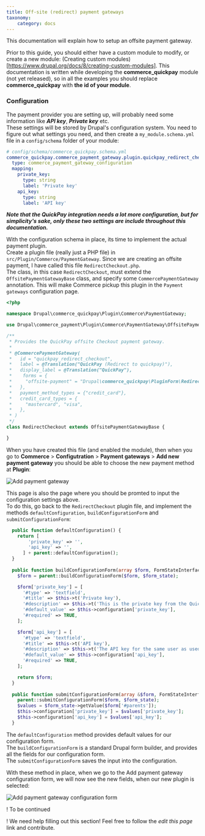```yaml
---
title: Off-site (redirect) payment gateways
taxonomy:
    category: docs
---
```


This documentation will explain how to setup an offsite payment gateway.

Prior to this guide, you should either have a custom module to modify, or create a new module: (Creating custom modules)[https://www.drupal.org/docs/8/creating-custom-modules]. This documentation is written while developing the __commerce_quickpay__ module (not yet released), so in all the examples you should replace __commerce_quickpay__ with __the id of your module__.


### Configuration
The payment provider you are setting up, will probably need some information like ___API key___, ___Private key___ etc.  
These settings will be stored by Drupal's configuration system. You need to figure out what settings you need, and then create a `my_module.schema.yml` file in a `config/schema` folder of your module:

```yml
# config/schema/commerce_quickpay.schema.yml
commerce_quickpay.commerce_payment_gateway.plugin.quickpay_redirect_checkout:
  type: commerce_payment_gateway_configuration
  mapping:
    private_key:
      type: string
      label: 'Private key'
    api_key:
      type: string
      label: 'API key'

```
___Note that the QuickPay integration needs a lot more configuration, but for simplicity's sake, only these two settings are include throughout this documentation.___

With the configuration schema in place, its time to implement the actual payment plugin.  
Create a plugin file (really just a PHP file) in `src/Plugin/Commerce/PaymentGateway`. Since we are creating an offsite payment, I have called this file `RedirectCheckout.php`.  
The class, in this case `RedirectCheckout`, must extend the `OffsitePaymentGatewayBase` class, and specify some `CommercePaymentGateway` annotation. This will make Commerce pickup this plugin in the `Payment gateways` configuration page.

```php
<?php

namespace Drupal\commerce_quickpay\Plugin\Commerce\PaymentGateway;

use Drupal\commerce_payment\Plugin\Commerce\PaymentGateway\OffsitePaymentGatewayBase;

/**
 * Provides the QuickPay offsite Checkout payment gateway.
 *
 * @CommercePaymentGateway(
 *   id = "quickpay_redirect_checkout",
 *   label = @Translation("QuickPay (Redirect to quickpay)"),
 *   display_label = @Translation("QuickPay"),
 *    forms = {
 *     "offsite-payment" = "Drupal\commerce_quickpay\PluginForm\RedirectCheckoutForm",
 *   },
 *   payment_method_types = {"credit_card"},
 *   credit_card_types = {
 *     "mastercard", "visa",
 *   },
 * )
 */
class RedirectCheckout extends OffsitePaymentGatewayBase {

}
```

When you have created this file (and enabled the module), then when you go to __Commerce__ > __Configutration__ > __Payment gateways__ > __Add new payment gateway__ you should be able to choose the new payment method at __Plugin__:

![Add payment gateway](https://imgur.com/BrUOUko)

This page is also the page where you should be promted to input the configuration settings above.  
To do this, go back to the `RedirectCheckout` plugin file, and implement the methods `defaultConfiguration`, `buildConfigurationForm` and `submitConfigurationForm`:

```php
  public function defaultConfiguration() {
    return [
        'private_key' => '',
        'api_key' => '',
      ] + parent::defaultConfiguration();
  }
  
  public function buildConfigurationForm(array $form, FormStateInterface $form_state) {
    $form = parent::buildConfigurationForm($form, $form_state);

    $form['private_key'] = [
      '#type' => 'textfield',
      '#title' => $this->t('Private key'),
      '#description' => $this->t('This is the private key from the Quickpay manager.'),
      '#default_value' => $this->configuration['private_key'],
      '#required' => TRUE,
    ];

    $form['api_key'] = [
      '#type' => 'textfield',
      '#title' => $this->t('API key'),
      '#description' => $this->t('The API key for the same user as used in Agreement ID.'),
      '#default_value' => $this->configuration['api_key'],
      '#required' => TRUE,
    ];

    return $form;
  }
  
  public function submitConfigurationForm(array &$form, FormStateInterface $form_state) {
    parent::submitConfigurationForm($form, $form_state);
    $values = $form_state->getValue($form['#parents']);
    $this->configuration['private_key'] = $values['private_key'];
    $this->configuration['api_key'] = $values['api_key'];
  }
```

The `defaultConfiguration` method provides default values for our configuration form.  
The `buildConfigurationForm` is a standard Drupal form builder, and provides all the fields for our configuration form.  
The `submitConfigurationForm` saves the input into the configuration.

With these method in place, when we go to the Add payment gateway configuration form, we will now see the new fields, when our new plugin is selected:

![Add payment gateway configuration form](https://imgur.com/h3aAL9G)

! To be continued

! We need help filling out this section! Feel free to follow the *edit this page* link and contribute.
